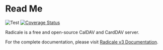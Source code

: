 # Read Me

![Test](https://github.com/Kozea/Radicale/workflows/Test/badge.svg?branch=v3)
[![Coverage Status](https://coveralls.io/repos/github/Kozea/Radicale/badge.svg?branch=v3)](https://coveralls.io/github/Kozea/Radicale?branch=v3)

Radicale is a free and open-source CalDAV and CardDAV server.

For the complete documentation, please visit
[Radicale v3 Documentation](https://radicale.org/v3.html).
